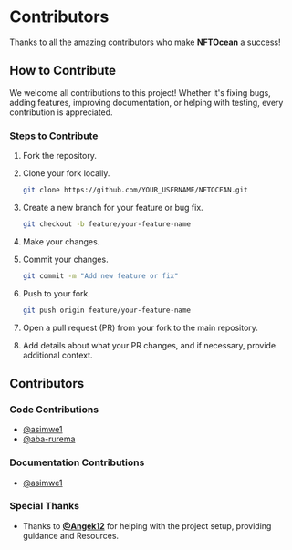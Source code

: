 
# Contributors

Thanks to all the amazing contributors who make **NFTOcean** a success!

## How to Contribute

We welcome all contributions to this project! Whether it's fixing bugs, adding features, improving documentation, or helping with testing, every contribution is appreciated.

### Steps to Contribute

1. Fork the repository.
2. Clone your fork locally.

   ```bash
   git clone https://github.com/YOUR_USERNAME/NFTOCEAN.git
   ```
3. Create a new branch for your feature or bug fix.

   ```bash
   git checkout -b feature/your-feature-name
   ```
4. Make your changes.
5. Commit your changes.

   ```bash
   git commit -m "Add new feature or fix"
   ```
6. Push to your fork.

   ```bash
   git push origin feature/your-feature-name
   ```
7. Open a pull request (PR) from your fork to the main repository.
8. Add details about what your PR changes, and if necessary, provide additional context.

## Contributors

### Code Contributions

* [@asimwe1](https://github.com/asimwe1)
* [@aba-rurema](https://github.com/aba-rurema)

### Documentation Contributions

* [@asimwe1](https://github.com/your-github-username)

### Special Thanks

* Thanks to **[@Angek12](https://github.com/Angek12)** for helping with the  project setup, providing guidance and Resources.

